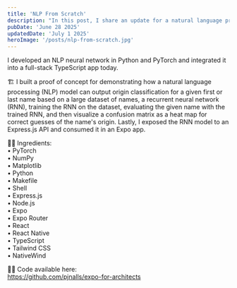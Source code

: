 ```yaml
---
title: 'NLP From Scratch'
description: "In this post, I share an update for a natural language processing (NLP) model that I built from scratch."
pubDate: 'June 28 2025'
updatedDate: 'July 1 2025'
heroImage: '/posts/nlp-from-scratch.jpg'
---
```


I developed an NLP neural network in Python and PyTorch and integrated it into a full-stack TypeScript app today.


🏗️ I built a proof of concept for demonstrating how a natural language processing (NLP) model can output origin classification for a given first or last name based on a large dataset of names, a recurrent neural network (RNN), training the RNN on the dataset, evaluating the given name with the trained RNN, and then visualize a confusion matrix as a heat map for correct guesses of the name's origin. Lastly, I exposed the RNN model to an Express.js API and consumed it in an Expo app.

🧑‍🍳 Ingredients:<br/>
• PyTorch<br/>
• NumPy<br/>
• Matplotlib<br/>
• Python<br/>
• Makefile<br/>
• Shell<br/>
• Express.js<br/>
• Node.js<br/>
• Expo<br/>
• Expo Router<br/>
• React<br/>
• React Native<br/>
• TypeScript<br/>
• Tailwind CSS<br/>
• NativeWind

🧑‍💻 Code available here:<br/>https://github.com/pjnalls/expo-for-architects

